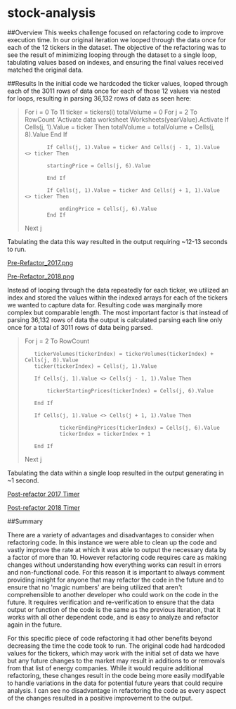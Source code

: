 # stock-analysis

##Overview
This weeks challenge focused on refactoring code to improve execution time. In our original iteration we looped through the data once for each of the 12 tickers in the dataset. The objective of the refactoring was to see the result of minimizing looping through the dataset to a single loop, tabulating values based on indexes, and ensuring the final values received matched the original data.

##Results
In the initial code we hardcoded the ticker values, looped through each of the 3011 rows of data once for each of those 12 values via nested for loops, resulting in parsing 36,132 rows of data as seen here:

>  For i = 0 To 11
>        ticker = tickers(i)
>        totalVolume = 0
>        For j = 2 To RowCount
>            'Activate data worksheet
>            Worksheets(yearValue).Activate
>            If Cells(j, 1).Value = ticker Then
>                totalVolume = totalVolume + Cells(j, 8).Value
>            End If
>        
>            If Cells(j, 1).Value = ticker And Cells(j - 1, 1).Value <> ticker Then
>        
>            startingPrice = Cells(j, 6).Value
>            
>            End If
>        
>            If Cells(j, 1).Value = ticker And Cells(j + 1, 1).Value <> ticker Then
>        
>                endingPrice = Cells(j, 6).Value
>            End If
>  Next j

Tabulating the data this way resulted in the output requiring ~12-13 seconds to run.

[Pre-Refactor_2017.png](Resources/)

[Pre-Refactor_2018.png](Resources/)

Instead of looping through the data repeatedly for each ticker, we utilized an index and stored the values within the indexed arrays for each of the tickers we wanted to capture data for. Resulting code was marginally more complex but comparable length. The most important factor is that instead of parsing 36,132 rows of data the output is calculated parsing each line only once for a total of 3011 rows of data being parsed.

>  For j = 2 To RowCount
>    
>        tickerVolumes(tickerIndex) = tickerVolumes(tickerIndex) + Cells(j, 8).Value
>        ticker(tickerIndex) = Cells(j, 1).Value
>        
>        If Cells(j, 1).Value <> Cells(j - 1, 1).Value Then
>        
>            tickerStartingPrices(tickerIndex) = Cells(j, 6).Value
>            
>        End If
>        
>        If Cells(j, 1).Value <> Cells(j + 1, 1).Value Then
>        
>                tickerEndingPrices(tickerIndex) = Cells(j, 6).Value
>                tickerIndex = tickerIndex + 1
>                
>        End If
>       
>  Next j

Tabulating the data within a single loop resulted in the output generating in ~1 second. 

[Post-refactor 2017 Timer](Resources/VBA_Challenge_2017.png)

[Post-refactor 2018 Timer](Resources/VBA_Challenge_2018.png)

##Summary

There are a variety of advantages and disadvantages to consider when refactoring code. In this instance we were able to clean up the code and vastly improve the rate at which it was able to output the necessary data by a factor of more than 10. However refactoring code requires care as making changes without understanding how everything works can result in errors and non-functional code. For this reason it is important to always comment providing insight for anyone that may refactor the code in the future and to ensure that no 'magic numbers' are being utilized that aren't comprehensible to another developer who could work on the code in the future. It requires verification and re-verification to ensure that the data output or function of the code is the same as the previous iteration, that it works with all other dependent code, and is easy to analyze and refactor again in the future.

For this specific piece of code refactoring it had other benefits beyond decreasing the time the code took to run. The original code had hardcoded values for the tickers, which may work with the initial set of data we have but any future changes to the market may result in additions to or removals from that list of energy companies. While it would require additional refactoring, these changes result in the code being more easily modifyable to handle variations in the data for potential future years that could require analysis. I can see no disadvantage in refactoring the code as every aspect of the changes resulted in a positive improvement to the output.
